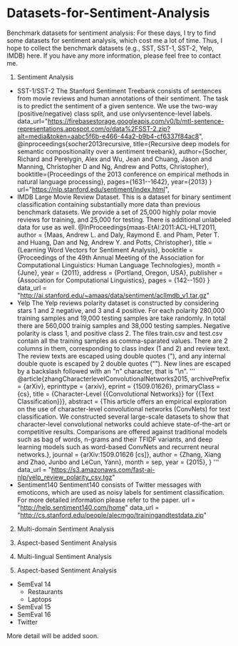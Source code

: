 # Datasets-for-Sentiment-Analysis
Benchmark datasets for sentiment analysis: For these days, I try to find some datasets for sentiment analysis, which cost me a lot of time. Thus, I hope to collect the benchmark datasets (e.g., SST, SST-1, SST-2, Yelp, IMDB) here. If you have any more information, please feel free to contact me.

1. Sentiment Analysis
  - SST-1/SST-2
  The Stanford Sentiment Treebank consists of sentences from movie reviews and human annotations of their sentiment. The task is to predict the sentiment of a given sentence. We use the two-way (positive/negative) class split, and use onlyvsentence-level labels.
  data_url="https://firebasestorage.googleapis.com/v0/b/mtl-sentence-representations.appspot.com/o/data%2FSST-2.zip?alt=media&token=aabc5f6b-e466-44a2-b9b4-cf6337f84ac8",
  @inproceedings{socher2013recursive,
    title={Recursive deep models for semantic compositionality over a sentiment treebank},
    author={Socher, Richard and Perelygin, Alex and Wu, Jean and Chuang, Jason and Manning, Christopher D and Ng, Andrew and Potts, Christopher},
    booktitle={Proceedings of the 2013 conference on empirical methods in natural language processing},
    pages={1631--1642},
    year={2013}
  }
  url="https://nlp.stanford.edu/sentiment/index.html",
  - IMDB
  Large Movie Review Dataset.
  This is a dataset for binary sentiment classification containing substantially more data than previous benchmark datasets. We provide a set of 25,000 highly polar movie reviews for training, and 25,000 for testing. There is additional unlabeled data for use as well.
  @InProceedings{maas-EtAl:2011:ACL-HLT2011,
    author    = {Maas, Andrew L.  and  Daly, Raymond E.  and  Pham, Peter T.  and  Huang, Dan  and  Ng, Andrew Y.  and  Potts, Christopher},
    title     = {Learning Word Vectors for Sentiment Analysis},
    booktitle = {Proceedings of the 49th Annual Meeting of the Association for Computational Linguistics: Human Language Technologies},
    month     = {June},
    year      = {2011},
    address   = {Portland, Oregon, USA},
    publisher = {Association for Computational Linguistics},
    pages     = {142--150}
  }
  data_url = "http://ai.stanford.edu/~amaas/data/sentiment/aclImdb_v1.tar.gz"
  - Yelp
  The Yelp reviews polarity dataset is constructed by considering stars 1 and 2 negative, and 3 and 4 positive. For each polarity 280,000 training samples and 19,000 testing samples are take randomly. In total there are 560,000 trainig samples and 38,000 testing samples. Negative polarity is class 1, and positive class 2.
  The files train.csv and test.csv contain all the training samples as comma-sparated values. There are 2 columns in them, corresponding to class index (1 and 2) and review text. The review texts are escaped using double quotes ("), and any internal double quote is escaped by 2 double quotes (""). New lines are escaped by a backslash followed with an "n" character,
that is "\n".
  '''
  @article{zhangCharacterlevelConvolutionalNetworks2015,
    archivePrefix = {arXiv},
    eprinttype = {arxiv},
    eprint = {1509.01626},
    primaryClass = {cs},
    title = {Character-Level {{Convolutional Networks}} for {{Text Classification}}},
    abstract = {This article offers an empirical exploration on the use of character-level convolutional networks (ConvNets) for text classification. We constructed several large-scale datasets to show that character-level convolutional networks could achieve state-of-the-art or competitive results. Comparisons are offered against traditional models such as bag of words, n-grams and their TFIDF variants, and deep learning models such as word-based ConvNets and recurrent neural networks.},
    journal = {arXiv:1509.01626 [cs]},
    author = {Zhang, Xiang and Zhao, Junbo and LeCun, Yann},
    month = sep,
    year = {2015},
  }
  '''
  data_url = "https://s3.amazonaws.com/fast-ai-nlp/yelp_review_polarity_csv.tgz"
  - Sentiment140
  Sentiment140 consists of Twitter messages with emoticons, which are used as noisy labels for sentiment classification. For more detailed information please refer to the paper.
  url = "http://help.sentiment140.com/home"
  data_url = "http://cs.stanford.edu/people/alecmgo/trainingandtestdata.zip"
2. Multi-domain Sentiment Analysis

3. Aspect-based Sentiment Analysis

4. Multi-lingual Sentiment Analysis

5. Aspect-based Sentiment Analysis
  - SemEval 14
    - Restaurants
    - Laptops
  - SemEval 15
  - SemEval 16
  - Twitter
  
  More detail will be added soon.


